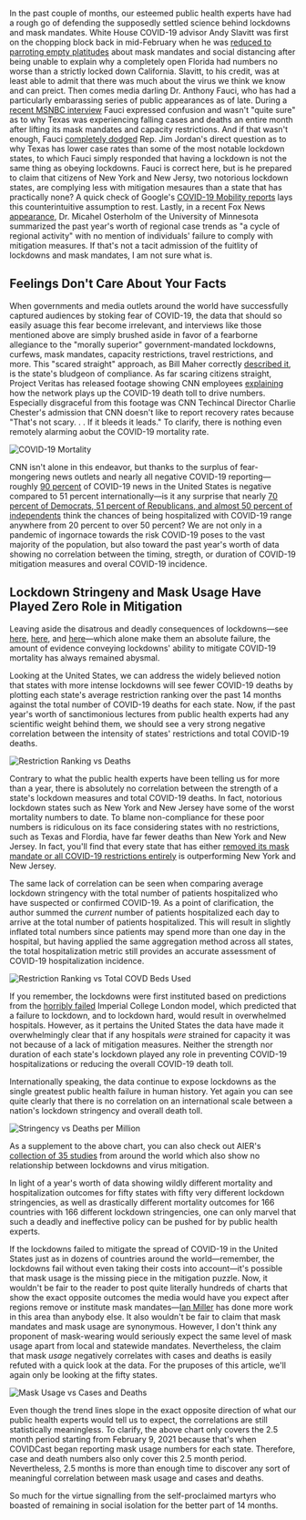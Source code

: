 In the past couple of months, our esteemed public health experts have had a rough go of defending the supposedly settled science behind lockdowns and mask mandates.
White House COVID-19 advisor Andy Slavitt was first on the chopping block back in mid-February when he was [reduced to parroting empty platitudes](https://twitter.com/tomselliott/status/1362048016560062466?s=20) about mask mandates and social distancing after being unable to explain why a completely open Florida had numbers no worse than a strictly locked down California. Slavitt, to his credit, was at least able to admit that there was much about the virus we think we know and can preict. Then comes media darling Dr. Anthony Fauci, who has had a particularly embarassing series of public appearances as of late. During a [recent MSNBC interview](https://twitter.com/Breaking911/status/1381073146590208000?s=20) Fauci expressed confusion and wasn't "quite sure" as to why Texas was experiencing falling cases and deaths an entire month after lifting its mask mandates and capacity restrictions. And if that wasn't enough, Fauci [completely dodged](https://twitter.com/BreitbartNews/status/1382818277399748611?s=20) Rep. Jim Jordan's direct question as to why Texas has lower case rates than some of the most notable lockdown states, to which Fauci simply responded that having a lockdown is not the same thing as obeying lockdowns. Fauci is correct here, but is he prepared to claim that citizens of New York and New Jersy, two notorious lockdown states, are complying less with mitigation mesaures than a state that has practically none? A quick check of Google's [COVID-19 Mobility reports](https://www.google.com/covid19/mobility/) lays this counterintuitive assumption to rest. Lastly, in a recent Fox News [appearance](https://twitter.com/covid_clarity/status/1382489849714802689?s=20), Dr. Micahel Osterholm of the University of Minnesota summarized the past year's worth of regional case trends as "a cycle of regional activity" with no mention of individuals' failure to comply with mitigation measures. If that's not a tacit admission of the fuitlity of lockdowns and mask mandates, I am not sure what is.

## Feelings Don't Care About Your Facts

When governments and media outlets around the world have successfully captured audiences by stoking fear of COVID-19, the data that should so easily asuage this fear become irrelevant, and interviews like those mentioned above are simply brushed aside in favor of a fearborne allegiance to the "morally superior" government-mandated lockdowns, curfews, mask mandates, capacity restrictions, travel restrictions, and more. This "scared straight" approach, as Bill Maher correctly [described it](https://www.youtube.com/watch?v=Qp3gy_CLXho), is the state's bludgeon of compliance. As far scaring citizens straight, Project Veritas has released footage showing CNN employees [explaining](https://nypost.com/2021/04/14/cnn-staffer-tells-project-veritas-network-played-up-covid-19-death-toll-for-ratings/) how the network plays up the COVID-19 death toll to drive numbers. Especially disgraceful from this footage was CNN Techincal Director Charlie Chester's admission that CNN doesn't like to report recovery rates because "That's not scary. . . If it bleeds it leads." To clarify, there is nothing even remotely alarming aobut the COVID-19 mortality rate.

![COVID-19 Mortality](https://pbs.twimg.com/media/EzlRiT0WUAwMbVC?format=jpg&name=medium)

CNN isn't alone in this endeavor, but thanks to the surplus of fear-mongering news outlets and nearly all negative COVID-19 reporting&mdash;roughly [90 percent](https://www.nytimes.com/2021/03/24/world/covid-coverage-by-the-us-national-media-is-an-outlier-a-study-finds.html) of COVID-19 news in the United States is negative compared to 51 percent internationally&mdash;is it any surprise that nearly [70 percent of Democrats, 51 percent of Republicans, and almost 50 percent of independents](https://www.nytimes.com/2021/03/18/briefing/atlanta-shootings-kamala-harris-tax-deadline-2021.html) think the chances of being hospitalized with COVID-19 range anywhere from 20 percent to over 50 percent? We are not only in a pandemic of ingornace towards the risk COVID-19 poses to the vast majority of the population, but also toward the past year's worth of data showing no correlation between the timing, stregth, or duration of COVID-19 mitigation measures and overal COVID-19 incidence.

## Lockdown Stringeny and Mask Usage Have Played Zero Role in Mitigation

Leaving aside the disatrous and deadly consequences of lockdowns&mdash;see [here](https://rationalground.com/lockdowns-pros-and-cons/), [here](https://collateralglobal.org/research), and [here](http://thepriceofpanic.com)&mdash;which alone make them an absolute failure, the amount of evidence conveying lockdowns' ability to mitigate COVID-19 mortality has always remained abysmal. 

Looking at the United States, we can address the widely believed notion that states with more intense lockdowns will see fewer COVID-19 deaths by plotting each state's average restriction ranking over the past 14 months against the total number of COVID-19 deaths for each state. Now, if the past year's worth of sanctimonious lectures from public health experts had any scientific weight behind them, we should see a very strong negative correlation between the intensity of states' restrictions and total COVID-19 deaths.

![Restriction Ranking vs Deaths](https://user-images.githubusercontent.com/5093552/115307212-e196e280-a136-11eb-8ca9-7c4751380613.png)

Contrary to what the public health experts have been telling us for more than a year, there is absolutely no correlation between the strength of a state's lockdown measures and total COVID-19 deaths. In fact, notorious lockdown states such as New York and New Jersey have some of the worst mortality numbers to date. To blame non-compliance for these poor numbers is ridiculous on its face considering states with no restrictions, such as Texas and Flordia, have far fewer deaths than New York and New Jersey. In fact, you'll find that every state that has either [removed its mask mandate or all COVID-19 restrictions entirely](https://pbs.twimg.com/media/EyfzUnXUcAIvi8a?format=jpg&name=large) is outperforming New York and New Jersey.

The same lack of correlation can be seen when comparing average lockdown stringency with the total number of patients hospitalized who have suspected or confirmed COVID-19. As a point of clarification, the author summed the *current* number of patients hospitalized each day to arrive at the total number of patients hospitalized. This will result in slightly inflated total numbers since patients may spend more than one day in the hospital, but having applied the same aggregation method across all states, the total hospitalization metric still provides an accurate assessment of COVID-19 hospitalization incidence.

![Restriction Ranking vs Total COVD Beds Used](https://user-images.githubusercontent.com/5093552/115312107-be703100-a13e-11eb-8b5f-c5a323b1f0a2.png)

If you remember, the lockdowns were first instituted based on predictions from the [horribly failed](https://www.aier.org/article/the-disease-models-were-tested-and-failed-massively/) Imperial College London model, which predicted that a failure to lockdown, and to lockdown hard, would result in overwhelmed hospitals. However, as it pertains the United States the data have made it overwhelmingly clear that if any hospitals *were* strained for capacity it was not because of a lack of mitigation measures. Neither the strength nor duration of each state's lockdown played any role in preventing COVID-19 hospitalizations or reducing the overall COVID-19 death toll. 

Internationally speaking, the data continue to expose lockdowns as the single greatest public health failure in human history. Yet again you can see quite clearly that there is no correlation on an international scale between a nation's lockdown stringency and overall death toll. 

![Stringency vs Deaths per Million](https://user-images.githubusercontent.com/5093552/115928867-d3a5d200-a454-11eb-949a-39e8dd4cbda6.png)

As a supplement to the above chart, you can also check out AIER's [collection of 35 studies](https://www.aier.org/article/lockdowns-do-not-control-the-coronavirus-the-evidence/) from around the world which also show no relationship between lockdowns and virus mitigation. 

In light of a year's worth of data showing wildly different mortality and hospitalization outcomes for fifty states with fifty very different lockdown stringencies, as well as drastically different mortality outcomes for 166 countries with 166 different lockdown stringencies, one can only marvel that such a deadly and ineffective policy can be pushed for by public health experts. 

If the lockdowns failed to mitigate the spread of COVID-19 in the United States just as in dozens of countries around the world&mdash;remember, the lockdowns fail without even taking their costs into account&mdash;it's possible that mask usage is the missing piece in the mitigation puzzle. Now, it wouldn't be fair to the reader to post quite literally hundreds of charts that show the exact opposite outcomes the media would have you expect after regions remove or institute mask mandates&mdash;[Ian Miller](https://twitter.com/ianmSC/media) has done more work in this area than anybody else. It also wouldn't be fair to claim that mask mandates and mask usage are synonymous. However, I don't think any proponent of mask-wearing would seriously expect the same level of mask usage apart from local and statewide mandates. Nevertheless, the claim that mask *usage* negatively correlates with cases and deaths is easily refuted with a quick look at the data. For the pruposes of this article, we'll again only be looking at the fifty states.

![Mask Usage vs Cases and Deaths](https://user-images.githubusercontent.com/5093552/115932407-e4594680-a45a-11eb-84da-d89a6037c03c.png)

Even though the trend lines slope in the exact opposite direction of what our public health experts would tell us to expect, the correlations are still statistically meaningless. To clarify, the above chart only covers the 2.5 month period starting from February 9, 2021 because that's when COVIDCast began reporting mask usage numbers for each state. Therefore, case and death numbers also only cover this 2.5 month period. Nevertheless, 2.5 months is more than enough time to discover any sort of meaningful correlation between mask usage and cases and deaths.

So much for the virtue signalling from the self-proclaimed martyrs who boasted of remaining in social isolation for the better part of 14 months.
